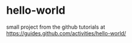 # hello-world
small project from the github tutorials at https://guides.github.com/activities/hello-world/ 
